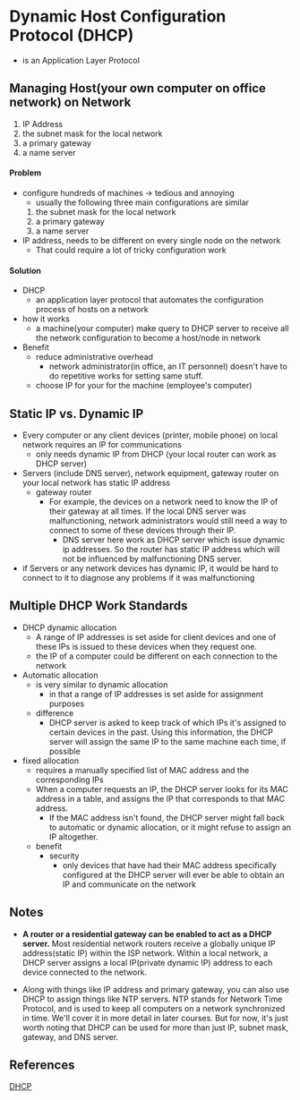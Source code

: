 # Dynamic Host Configuration Protocol (DHCP)
* is an Application Layer Protocol

## Managing Host(your own computer on office network) on Network
1. IP Address
2. the subnet mask for the local network
3. a primary gateway
4. a name server

#### Problem
* configure hundreds of machines -> tedious and annoying
  * usually the following three main configurations are similar
  1. the subnet mask for the local network
  2. a primary gateway
  3. a name server
* IP address, needs to be different on every single node on the network
  * That could require a lot of tricky configuration work

#### Solution
* DHCP
  * an application layer protocol that automates the configuration process of hosts on a network
* how it works
  * a machine(your computer) make query to DHCP server to receive all the network configuration to become a host/node in network
* Benefit
  * reduce administrative overhead
    * network administrator(in office, an IT personnel) doesn't have to do repetitive works for setting same stuff.
  * choose IP for your for the machine (employee's computer)

## Static IP vs. Dynamic IP
* Every computer or any client devices (printer, mobile phone) on local network requires an IP for communications
  * only needs dynamic IP from DHCP (your local router can work as DHCP server)
* Servers (include  DNS server), network equipment, gateway router on your local network has static IP address
  * gateway router
    * For example, the devices on a network need to know the IP of their gateway at all times. If the local DNS server was malfunctioning, network administrators would still need a way to connect to some of these devices through their IP.
      * DNS server here work as DHCP server which issue dynamic ip addresses. So the router has static IP address which will not be influenced by malfunctioning DNS server.
* if Servers or any network devices has dynamic IP, it would be hard to connect to it to diagnose any problems if it was malfunctioning


## Multiple DHCP Work Standards
* DHCP dynamic allocation
  * A range of IP addresses is set aside for client devices and one of these IPs is issued to these devices when they request one.
  * the IP of a computer could be different on each connection to the network
* Automatic allocation
  * is very similar to dynamic allocation
    * in that a range of IP addresses is set aside for assignment purposes
  * difference
    * DHCP server is asked to keep track of which IPs it's assigned to certain devices in the past. Using this information, the DHCP server will assign the same IP to the same machine each time, if possible
* fixed allocation
  * requires a manually specified list of MAC address and the corresponding IPs
  * When a computer requests an IP, the DHCP server looks for its MAC address in a table, and assigns the IP that corresponds to that MAC address.
    * If the MAC address isn't found, the DHCP server might fall back to automatic or dynamic allocation, or it might refuse to assign an IP altogether.
  * benefit
    * security
      * only devices that have had their MAC address specifically configured at the DHCP server will ever be able to obtain an IP and communicate on the network


## Notes
* **A router or a residential gateway can be enabled to act as a DHCP server.** Most residential network routers receive a globally unique IP address(static IP) within the ISP network. Within a local network, a DHCP server assigns a local IP(private dynamic IP) address to each device connected to the network.

* Along with things like IP address and primary gateway, you can also use DHCP to assign things like NTP servers. NTP stands for Network Time Protocol, and is used to keep all computers on a network synchronized in time. We'll cover it in more detail in later courses. But for now, it's just worth noting that DHCP can be used for more than just IP, subnet mask, gateway, and DNS server.



## References
[DHCP](https://en.wikipedia.org/wiki/Dynamic_Host_Configuration_Protocol)
